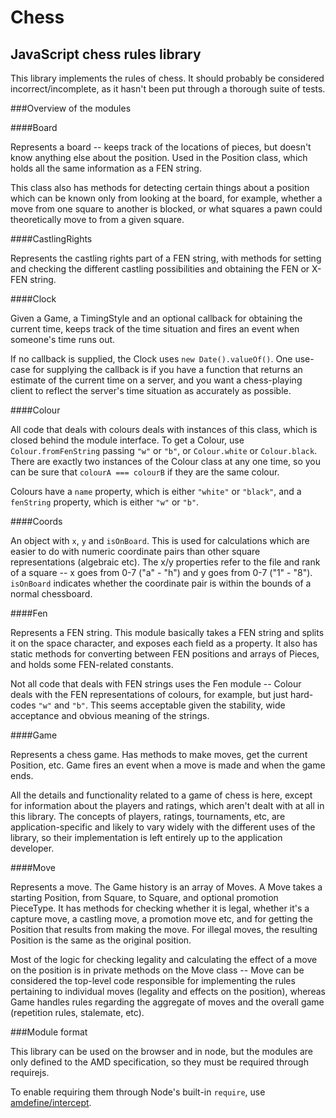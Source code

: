 Chess
====

JavaScript chess rules library
---------------------

This library implements the rules of chess.  It should probably be considered
incorrect/incomplete, as it hasn't been put through a thorough suite of tests.

###Overview of the modules

####Board

Represents a board -- keeps track of the locations of pieces, but doesn't know
anything else about the position.  Used in the Position class, which holds all
the same information as a FEN string.

This class also has methods for detecting certain things about a position which
can be known only from looking at the board, for example, whether a move from one square
to another is blocked, or what squares a pawn could theoretically move to from
a given square.

####CastlingRights

Represents the castling rights part of a FEN string, with methods for setting and
checking the different castling possibilities and obtaining the FEN or X-FEN string.

####Clock

Given a Game, a TimingStyle and an optional callback for obtaining the current time,
keeps track of the time situation and fires an event when someone's time runs out.

If no callback is supplied, the Clock uses `new Date().valueOf()`.  One use-case for
supplying the callback is if you have a function that returns an estimate of the
current time on a server, and you want a chess-playing client to reflect the server's
time situation as accurately as possible.

####Colour

All code that deals with colours deals with instances of this class, which is closed
behind the module interface.  To get a Colour, use `Colour.fromFenString` passing
`"w"` or `"b"`, or `Colour.white` or `Colour.black`.  There are exactly two instances of
the Colour class at any one time, so you can be sure that `colourA === colourB` if they
are the same colour.

Colours have a `name` property, which is either `"white"` or `"black"`, and a `fenString`
property, which is either `"w"` or `"b"`.

####Coords

An object with `x`, `y` and `isOnBoard`.  This is used for calculations which are easier
to do with numeric coordinate pairs than other square representations (algebraic etc).  The
x/y properties refer to the file and rank of a square -- x goes from 0-7 ("a" - "h") and y goes
from 0-7 ("1" - "8").  `isOnBoard` indicates whether the coordinate pair is within the bounds
of a normal chessboard.

####Fen

Represents a FEN string.  This module basically takes a FEN string and splits it on
the space character, and exposes each field as a property.  It also has static methods
for converting between FEN positions and arrays of Pieces, and holds some FEN-related constants.

Not all code that deals with FEN strings uses the Fen module -- Colour deals with the FEN
representations of colours, for example, but just hard-codes `"w"` and `"b"`.  This seems
acceptable given the stability, wide acceptance and obvious meaning of the strings.

####Game

Represents a chess game.  Has methods to make moves, get the current Position, etc.
Game fires an event when a move is made and when the game ends.

All the details and functionality related to a game of chess is here,
except for information about the players and ratings, which aren't dealt
with at all in this library.  The concepts of players, ratings, tournaments,
etc, are application-specific and likely to vary widely with the different
uses of the library, so their implementation is left entirely up to the
application developer.

####Move

Represents a move.  The Game history is an array of Moves.  A Move takes a starting Position, from Square, to Square,
and optional promotion PieceType.  It has methods for
checking whether it is legal, whether it's a capture move, a castling move, a promotion
move etc, and for getting the Position that results from making the move.  For illegal moves,
the resulting Position is the same as the original position.

Most of the logic for checking legality and calculating the effect of a move on the
position is in private methods on the Move class -- Move can be considered the top-level
code responsible for implementing the rules pertaining to individual moves (legality and
effects on the position), whereas Game handles rules regarding the aggregate of moves
and the overall game (repetition rules, stalemate, etc).

###Module format

This library can be used on the browser and in node, but the modules are only
defined to the AMD specification, so they must be required through requirejs.

To enable requiring them through Node's built-in `require`, use [amdefine/intercept](https://github.com/jrburke/amdefine#amdefineintercept).